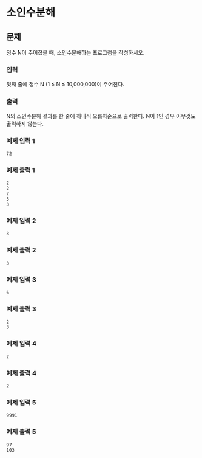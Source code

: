 # 소인수분해

## 문제
정수 N이 주어졌을 때, 소인수분해하는 프로그램을 작성하시오.

### 입력
첫째 줄에 정수 N (1 ≤ N ≤ 10,000,000)이 주어진다.

### 출력
N의 소인수분해 결과를 한 줄에 하나씩 오름차순으로 출력한다. N이 1인 경우 아무것도 출력하지 않는다.

### 예제 입력 1
```
72
```

### 예제 출력 1
```
2
2
2
3
3
```

### 예제 입력 2
```
3
```

### 예제 출력 2
```
3
```

### 예제 입력 3
```
6
```

### 예제 출력 3
```
2
3
```

### 예제 입력 4
```
2
```

### 예제 출력 4
```
2
```

### 예제 입력 5
```
9991
```

### 예제 출력 5
```
97
103
```
